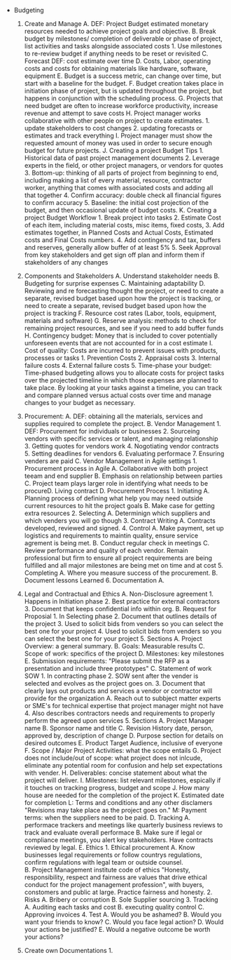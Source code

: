 - Budgeting
	1. Create and Manage
		A. DEF: Project Budget estimated monetary resources needed to achieve project goals and objective. 
		B. Break budget by milestones/ completion of deliverable or phase of project, list activities and tasks alongside associated costs
			1. Use milestones to re-review budget if anything needs to be reset or revisited 
		C. Forecast DEF: cost estimate over time
		D. Costs, Labor, operating costs and costs for obtaining materials like hardware, software, equipment 
		E. Budget is a success metric, can change over time, but start with a baseline for the budget.
		F. Budget creation takes place in initiation phase of project, but is updated throughout the project, but happens in conjunction with the scheduling process.
		G. Projects that need budget are often to increase workforce productivity, increase revenue and attempt to save costs
		H. Project manager works collaborative with other people on project to create estimates. 
			1. update stakeholders to cost changes
			2. updating forecasts or estimates and track everything
		I. Project manager must show the requested amount of money was used in order to secure enough budget for future projects. 
		J. Creating a project Budget Tips
			1. Historical data of past project management documents
			2. Leverage experts in the field, or other project managers, or vendors for quotes
			3. Bottom-up: thinking of all parts of project from beginning to end, including making a list of every material, resource, contractor worker, anything that comes with associated costs and adding all that together
			4. Confirm accuracy: double check all financial figures to confirm accuracy
			5. Baseline: the initial cost projection of the budget, and then occasional update of budget costs. 
		K. Creating a project Budget Workflow
			1. Break project into tasks 
			2. Estimate Cost of each item, including material costs, misc items, fixed costs, 
			3. Add estimates together, in Planned Costs and Actual Costs, Estimated costs and Final Costs numbers.
			4. Add contingency and tax, buffers and reserves, generally allow buffer of at least 5%
			5. Seek Approval from key stakeholders and get sign off plan and inform them if stakeholders of any changes
	2. Components and Stakeholders
		A. Understand stakeholder needs
		B. Budgeting for surprise expenses
		C. Maintaining adaptability
		D. Reviewing and re forecasting thought the project, or need to create a separate, revised budget  based upon how the project is tracking, or need to create a separate, revised budget  based upon how the project is tracking F. Resource cost rates (Labor, tools, equipment, materials and software)
		G. Reserve analysis: methods to check for remaining project resources, and see if you need to add buffer funds
		H. Contingency budget: Money that is included to cover potentially unforeseen events that are not accounted for in a cost estimate
		I. Cost of quality: Costs are incurred to prevent issues with products, processes or tasks
			1. Prevention Costs
			2. Appraisal costs
			3. Internal failure costs
			4. External failure costs
			5. Time-phase your budget: Time-phased budgeting allows you to allocate costs for project tasks over the projected timeline in which those expenses are planned to take place. By looking at your tasks against a timeline, you can track and compare planned versus actual costs over time and manage changes to your budget as necessary.
	3. Procurement:
		A. DEF: obtaining all the materials, services and supplies required to complete the project.
		B. Vendor Management 
			1. DEF: Procurement for individuals or businesses 
			2. Sourceing vendors with specific services or talent, and managing relationship
			3. Getting quotes for vendors work
			4. Nogotiating vendor contracts
			5. Setting deadlines for vendors
			6. Evaluating performace
			7. Ensuring venders are paid
		C. Vendor Management in Agile settings
			1. Procurement process in Agile
				A. Collaborative with both project teeam and end supplier
				B. Emphasis on relationship between parties
				C. Project team plays larger role in identifying what needs to be procureD. Living contract 
		D. Procurement Process
			1. Initiating 
				A. Planning process of defining what help you may need outside current resources to hit the project goals
				B. Make case for getting extra resources
			2. Selecting 
				A. Determinign which suppliers and which venders you will go though
			3. Contract Writing
				A. Contracts developed, reviewed and signed. 
			4. Control
				A. Make payment, set up logistics and requirements to maintin quality, ensure service agrement is being met. 
				B. Conduct regular check in meetings
				C. Review performance and quality of each vendor. Remain professional but firm to ensure all project requirements are being fulfilled and all major milestones are being met on time and at cost
			5. Completing
				A. Where you measure success of the procurement.
				B. Document lessons Learned
			6. Documentation 
				A. 
	5. Legal and Contractual and Ethics
		A. Non-Disclosure agreement
			1. Happens in Initiation phase
			2. Best practice for external contractors
			3. Document that keeps confidential info within org.
		B. Request for Proposial
			1. In Selecting phase
			2. Document that outlines details of the project
			3. Used to solicit bids from venders so you can select the best one for your project
			4. Used to solicit bids from venders so you can select the best one for your project
			5. Sections
				A. Project Overview: a general summary. 
				B. Goals: Measurable results 
				C. Scope of work: specifics of the project
				D. Milestones: key milestones
				E. Submission requirements: "Please submit the RFP as a presentation and include three prototypes"
		C. Statement of work SOW
			1. In contracting phase
			2. SOW sent after the vender is selected and evolves as the project goes on.
			3. Document that clearly lays out products and services a vendor or contractor will provide for the organization
				A. Reach out to subbject matter experts or SME's for technical expertise that project manager might not have
			4. Also describes contractors needs and requirements to properly perform the agreed upon services
			5. Sections
				A. Project Manager name
				B. Sponsor name and title
				C. Revision History date, person, approved by, description of change
				D. Purpose section for details on desired outcomes
				E. Product Target Audience, inclusive of everyone
				F. Scope / Major Project Activities: what the scope entails
				G. Project does not include/out of scope: what project does not inlcude, eliminate any potential room for confusion and help set expectations with vender. 
				H. Deliverables: concise statement about what the project will deliver. 
				I. Milestones: list relevant milestones, espically if it touches on tracking progress, budget and scope
				J. How many house are needed for the completion of the project
				K. Estimated date for completion
				L: Terms and conditions and any other disclamers "Revisions may take place as the project goes on."
				M: Payment terms: when the suppliers need to be paid.
		D. Tracking 
			A. performace trackers and meetings like quarterly business reviews to track and evaluate overall performace 
			B. Make sure if legal or compliance meetings, you alert key stakeholders. Have contracts reviewed by legal.
		E. Ethics
			1. Ethical procurement
				A. Know businesses legal requirements or follow countrys regulations, confirm regulations with legal team or outside counsel.  
				B. Project Management institute code of ethics "Honesty, responsibility, respect and fairness are values that drive ethical conduct for the project management profession", with buyers, constomers and public at large. Practice fairness and honesty. 
			2. Risks
				A. Bribery or corruption
				B. Sole Supplier sourcing 
			3. Tracking
				A. Auditing each tasks and cost
				B. executing quality control
				C. Approving invoices
			4. Test
				A. Would you be ashamed?
				B. Would you want your friends to know?
				C. Would you face legal action?
				D. Would your actions be justified?
				E. Would a negative outcome be worth your actions?


	6. Create own Documentations
		1. 
